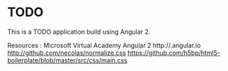 # TODO

This is a TODO application build using Angular 2.


Resources : 
Microsoft Virtual Academy Angular 2
http://.angular.io
http://github.com/necolas/normalize.css
https://github.com/h5bp/html5-boilerplate/blob/master/src/css/main.css 